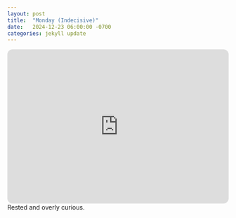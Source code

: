 ```yaml
---
layout: post
title:  "Monday (Indecisive)"
date:   2024-12-23 06:00:00 -0700
categories: jekyll update
---
```

<iframe style="border-radius:12px" src="https://open.spotify.com/embed/playlist/5kPHhHY6KeZb2cbncOtxvq?utm_source=generator" width="100%" height="352" frameBorder="0" allowfullscreen="" allow="autoplay; clipboard-write; encrypted-media; fullscreen; picture-in-picture" loading="lazy"></iframe>
Rested and overly curious.
